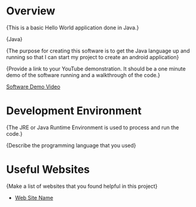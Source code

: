 # Overview

{This is a basic Hello World application done in Java.}

{Java}

{The purpose for creating this software is to get the Java language up and running so that I can start my project to create an android application}

{Provide a link to your YouTube demonstration.  It should be a one minute demo of the software running and a walkthrough of the code.}

[Software Demo Video](https://www.youtube.com/watch?v=0yieTTDNbqg)

# Development Environment

{The JRE or Java Runtime Environment is used to process and run the code.}

{Describe the programming language that you used}

# Useful Websites

{Make a list of websites that you found helpful in this project}
* [Web Site Name](https://www.youtube.com/watch?v=BB0gZFpukJU)
